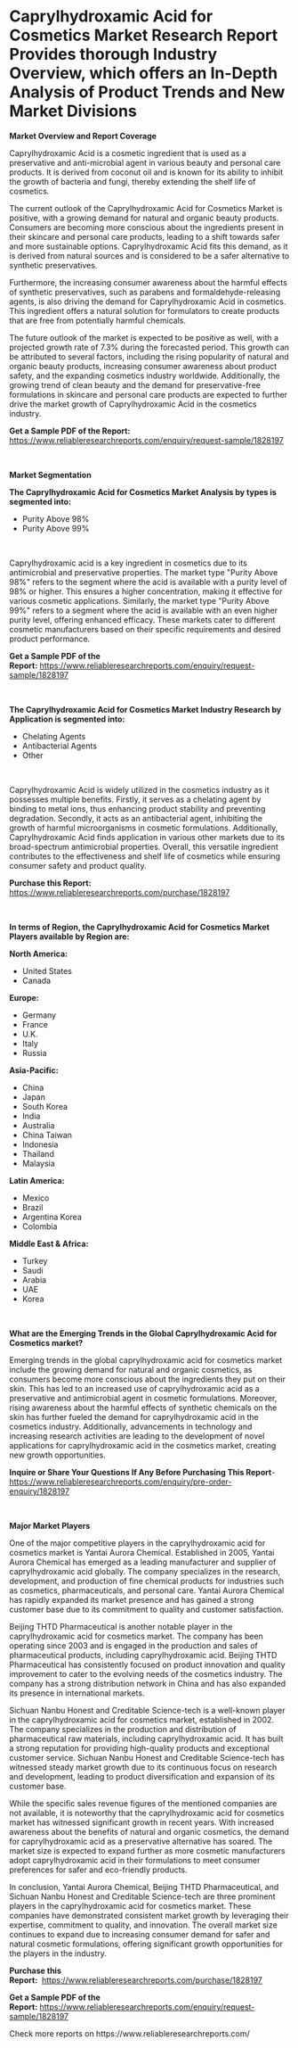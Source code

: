 <p><h1>Caprylhydroxamic Acid for Cosmetics Market Research Report Provides thorough Industry Overview, which offers an In-Depth Analysis of Product Trends and New Market Divisions</h1></p><p><strong>Market Overview and Report Coverage</strong></p>
<p><p>Caprylhydroxamic Acid is a cosmetic ingredient that is used as a preservative and anti-microbial agent in various beauty and personal care products. It is derived from coconut oil and is known for its ability to inhibit the growth of bacteria and fungi, thereby extending the shelf life of cosmetics.</p><p>The current outlook of the Caprylhydroxamic Acid for Cosmetics Market is positive, with a growing demand for natural and organic beauty products. Consumers are becoming more conscious about the ingredients present in their skincare and personal care products, leading to a shift towards safer and more sustainable options. Caprylhydroxamic Acid fits this demand, as it is derived from natural sources and is considered to be a safer alternative to synthetic preservatives.</p><p>Furthermore, the increasing consumer awareness about the harmful effects of synthetic preservatives, such as parabens and formaldehyde-releasing agents, is also driving the demand for Caprylhydroxamic Acid in cosmetics. This ingredient offers a natural solution for formulators to create products that are free from potentially harmful chemicals.</p><p>The future outlook of the market is expected to be positive as well, with a projected growth rate of 7.3% during the forecasted period. This growth can be attributed to several factors, including the rising popularity of natural and organic beauty products, increasing consumer awareness about product safety, and the expanding cosmetics industry worldwide. Additionally, the growing trend of clean beauty and the demand for preservative-free formulations in skincare and personal care products are expected to further drive the market growth of Caprylhydroxamic Acid in the cosmetics industry.</p></p>
<p><strong>Get a Sample PDF of the Report:</strong> <a href="https://www.reliableresearchreports.com/enquiry/request-sample/1828197">https://www.reliableresearchreports.com/enquiry/request-sample/1828197</a></p>
<p>&nbsp;</p>
<p><strong>Market Segmentation</strong></p>
<p><strong>The Caprylhydroxamic Acid for Cosmetics Market Analysis by types is segmented into:</strong></p>
<p><ul><li>Purity Above 98%</li><li>Purity Above 99%</li></ul></p>
<p>&nbsp;</p>
<p><p>Caprylhydroxamic acid is a key ingredient in cosmetics due to its antimicrobial and preservative properties. The market type "Purity Above 98%" refers to the segment where the acid is available with a purity level of 98% or higher. This ensures a higher concentration, making it effective for various cosmetic applications. Similarly, the market type "Purity Above 99%" refers to a segment where the acid is available with an even higher purity level, offering enhanced efficacy. These markets cater to different cosmetic manufacturers based on their specific requirements and desired product performance.</p></p>
<p><strong>Get a Sample PDF of the Report:</strong>&nbsp;<a href="https://www.reliableresearchreports.com/enquiry/request-sample/1828197">https://www.reliableresearchreports.com/enquiry/request-sample/1828197</a></p>
<p>&nbsp;</p>
<p><strong>The Caprylhydroxamic Acid for Cosmetics Market Industry Research by Application is segmented into:</strong></p>
<p><ul><li>Chelating Agents</li><li>Antibacterial Agents</li><li>Other</li></ul></p>
<p>&nbsp;</p>
<p><p>Caprylhydroxamic Acid is widely utilized in the cosmetics industry as it possesses multiple benefits. Firstly, it serves as a chelating agent by binding to metal ions, thus enhancing product stability and preventing degradation. Secondly, it acts as an antibacterial agent, inhibiting the growth of harmful microorganisms in cosmetic formulations. Additionally, Caprylhydroxamic Acid finds application in various other markets due to its broad-spectrum antimicrobial properties. Overall, this versatile ingredient contributes to the effectiveness and shelf life of cosmetics while ensuring consumer safety and product quality.</p></p>
<p><strong>Purchase this Report:</strong>&nbsp; <a href="https://www.reliableresearchreports.com/purchase/1828197">https://www.reliableresearchreports.com/purchase/1828197</a></p>
<p>&nbsp;</p>
<p><strong>In terms of Region, the Caprylhydroxamic Acid for Cosmetics Market Players available by Region are:</strong></p>
<p>
    <p> <strong> North America: </strong>
        <ul>
            <li>United States</li>
            <li>Canada</li>
        </ul>
        </p> 
    <p> <strong> Europe: </strong>
        <ul>
            <li>Germany</li>
            <li>France</li>
            <li>U.K.</li>
            <li>Italy</li>
            <li>Russia</li>
        </ul>
        </p> 
    <p> <strong> Asia-Pacific: </strong>
        <ul>
            <li>China</li>
            <li>Japan</li>
            <li>South Korea</li>
            <li>India</li>
            <li>Australia</li>
            <li>China Taiwan</li>
            <li>Indonesia</li>
            <li>Thailand</li>
            <li>Malaysia</li>
        </ul>
        </p> 
    <p> <strong> Latin America: </strong>
        <ul>
            <li>Mexico</li>
            <li>Brazil</li>
            <li>Argentina Korea</li>
            <li>Colombia</li>
        </ul>
        </p> 
    <p> <strong> Middle East & Africa: </strong>
        <ul>
            <li>Turkey</li>
            <li>Saudi</li>
            <li>Arabia</li>
            <li>UAE</li>
            <li>Korea</li>
        </ul>
    </p>
    </p>
<p>&nbsp;</p>
<p><strong>What are the Emerging Trends in the Global Caprylhydroxamic Acid for Cosmetics market?</strong></p>
<p><p>Emerging trends in the global caprylhydroxamic acid for cosmetics market include the growing demand for natural and organic cosmetics, as consumers become more conscious about the ingredients they put on their skin. This has led to an increased use of caprylhydroxamic acid as a preservative and antimicrobial agent in cosmetic formulations. Moreover, rising awareness about the harmful effects of synthetic chemicals on the skin has further fueled the demand for caprylhydroxamic acid in the cosmetics industry. Additionally, advancements in technology and increasing research activities are leading to the development of novel applications for caprylhydroxamic acid in the cosmetics market, creating new growth opportunities.</p></p>
<p><strong>Inquire or Share Your Questions If Any Before Purchasing This Report</strong>- <a href="https://www.reliableresearchreports.com/enquiry/pre-order-enquiry/1828197">https://www.reliableresearchreports.com/enquiry/pre-order-enquiry/1828197</a></p>
<p>&nbsp;</p>
<p><strong>Major Market Players</strong></p>
<p><p>One of the major competitive players in the caprylhydroxamic acid for cosmetics market is Yantai Aurora Chemical. Established in 2005, Yantai Aurora Chemical has emerged as a leading manufacturer and supplier of caprylhydroxamic acid globally. The company specializes in the research, development, and production of fine chemical products for industries such as cosmetics, pharmaceuticals, and personal care. Yantai Aurora Chemical has rapidly expanded its market presence and has gained a strong customer base due to its commitment to quality and customer satisfaction.</p><p>Beijing THTD Pharmaceutical is another notable player in the caprylhydroxamic acid for cosmetics market. The company has been operating since 2003 and is engaged in the production and sales of pharmaceutical products, including caprylhydroxamic acid. Beijing THTD Pharmaceutical has consistently focused on product innovation and quality improvement to cater to the evolving needs of the cosmetics industry. The company has a strong distribution network in China and has also expanded its presence in international markets.</p><p>Sichuan Nanbu Honest and Creditable Science-tech is a well-known player in the caprylhydroxamic acid for cosmetics market, established in 2002. The company specializes in the production and distribution of pharmaceutical raw materials, including caprylhydroxamic acid. It has built a strong reputation for providing high-quality products and exceptional customer service. Sichuan Nanbu Honest and Creditable Science-tech has witnessed steady market growth due to its continuous focus on research and development, leading to product diversification and expansion of its customer base.</p><p>While the specific sales revenue figures of the mentioned companies are not available, it is noteworthy that the caprylhydroxamic acid for cosmetics market has witnessed significant growth in recent years. With increased awareness about the benefits of natural and organic cosmetics, the demand for caprylhydroxamic acid as a preservative alternative has soared. The market size is expected to expand further as more cosmetic manufacturers adopt caprylhydroxamic acid in their formulations to meet consumer preferences for safer and eco-friendly products.</p><p>In conclusion, Yantai Aurora Chemical, Beijing THTD Pharmaceutical, and Sichuan Nanbu Honest and Creditable Science-tech are three prominent players in the caprylhydroxamic acid for cosmetics market. These companies have demonstrated consistent market growth by leveraging their expertise, commitment to quality, and innovation. The overall market size continues to expand due to increasing consumer demand for safer and natural cosmetic formulations, offering significant growth opportunities for the players in the industry.</p></p>
<p><strong>Purchase this Report:</strong>&nbsp;&nbsp;<a href="https://www.reliableresearchreports.com/purchase/1828197">https://www.reliableresearchreports.com/purchase/1828197</a></p>
<p></p>
<p><strong>Get a Sample PDF of the Report:</strong>&nbsp;<a href="https://www.reliableresearchreports.com/enquiry/request-sample/1828197">https://www.reliableresearchreports.com/enquiry/request-sample/1828197</a></p>
<p>Check more reports on https://www.reliableresearchreports.com/</p>